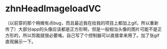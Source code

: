 # zhnHeadImageloadVC
（以前穿的那个稍微有点bug，而且最近我在给我的项目上都加上gif。所以重新传了）大部分app的头像应该都是正方形啊，但是一般相当头像的图片可能不是正方形的，所以剪裁就很必要咯。自己写了个控制器可以直接拿来用了。加了张gif直观展示一下。
